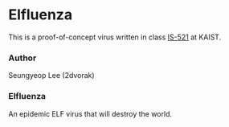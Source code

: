 # Elfluenza

This is a proof-of-concept virus written in class
[IS-521](https://github.com/KAIST-IS521/) at KAIST.

### Author

Seungyeop Lee (2dvorak)

### Elfluenza

An epidemic ELF virus that will destroy the world.
